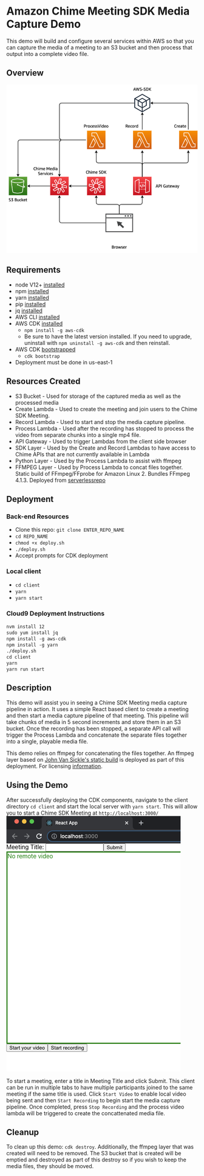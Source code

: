 # Amazon Chime Meeting SDK Media Capture Demo

This demo will build and configure several services within AWS so that you can capture the media of a meeting to an S3 bucket and then process that output into a complete video file.
## Overview

![Overview](images/media-capture-overview.png)

## Requirements
- node V12+ [installed](https://nodejs.org/en/download/)
- npm [installed](https://www.npmjs.com/get-npm)
- yarn [installed](https://yarnpkg.com/getting-started/install)
- pip [installed](https://pip.pypa.io/en/stable/installing/)
- jq [installed](https://stedolan.github.io/jq/download/)
- AWS CLI [installed](https://docs.aws.amazon.com/cli/latest/userguide/install-cliv2.html)
- AWS CDK [installed](https://docs.aws.amazon.com/cdk/latest/guide/getting_started.html#getting_started_install)
  - `npm install -g aws-cdk`
  - Be sure to have the latest version installed.  If you need to upgrade, uninstall with `npm uninstall -g aws-cdk` and then reinstall.
- AWS CDK [bootstrapped](https://docs.aws.amazon.com/cdk/latest/guide/bootstrapping.html)
  - `cdk bootstrap`
- Deployment must be done in us-east-1

## Resources Created
- S3 Bucket - Used for storage of the captured media as well as the processed media
- Create Lambda - Used to create the meeting and join users to the Chime SDK Meeting.  
- Record Lambda - Used to start and stop the media capture pipeline.
- Process Lambda - Used after the recording has stopped to process the video from separate chunks into a single mp4 file.
- API Gateway - Used to trigger Lambdas from the client side browser
- SDK Layer - Used by the Create and Record Lambdas to have access to Chime APIs that are not currently available in Lambda
- Python Layer - Used by the Process Lambda to assist with ffmpeg
- FFMPEG Layer - Used by Process Lambda to concat files together.  Static build of FFmpeg/FFprobe for Amazon Linux 2. Bundles FFmpeg 4.1.3. Deployed from [serverlessrepo](https://serverlessrepo.aws.amazon.com/applications/us-east-1/145266761615/ffmpeg-lambda-layer)
## Deployment

### Back-end Resources
- Clone this repo: `git clone ENTER_REPO_NAME`
- `cd REPO_NAME`
- `chmod +x deploy.sh`
- `./deploy.sh`
- Accept prompts for CDK deployment

### Local client
- `cd client`
- `yarn`
- `yarn start`


### Cloud9 Deployment Instructions
```
nvm install 12
sudo yum install jq
npm install -g aws-cdk
npm install -g yarn
./deploy.sh
cd client
yarn
yarn run start
```


## Description

This demo will assist you in seeing a Chime SDK Meeting media capture pipeline in action.  It uses a simple React based client to create a meeting and then start a media capture pipeline of that meeting.  This pipeline will take chunks of media in 5 second increments and store them in an S3 bucket.  Once the recording has been stopped, a separate API call will trigger the Process Lambda and concatenate the separate files together into a single, playable media file.  

This demo relies on ffmpeg for concatenating the files together.  An ffmpeg layer based on [John Van Sickle's static build](https://johnvansickle.com/ffmpeg/) is deployed as part of this deployment.  For licensing [information](http://ffmpeg.org/legal.html).

## Using the Demo

After successfully deploying the CDK components, navigate to the client directory `cd client` and start the local server with `yarn start`.  This will allow you to start a Chime SDK Meeting at `http://localhost:3000/` 
![Browser](images/Browser.png)

To start a meeting, enter a title in Meeting Title and click Submit.  This client can be run in multiple tabs to have multiple participants joined to the same meeting if the same title is used.  Click `Start Video` to enable local video being sent and then `Start Recording` to begin start the media capture pipeline.  Once completed, press `Stop Recording` and the process video lambda will be triggered to create the concattenated media file.  


## Cleanup

To clean up this demo: `cdk destroy`.  Additionally, the ffmpeg layer that was created will need to be removed.  The S3 bucket that is created will be emptied and destroyed as part of this destroy so if you wish to keep the media files, they should be moved.  

